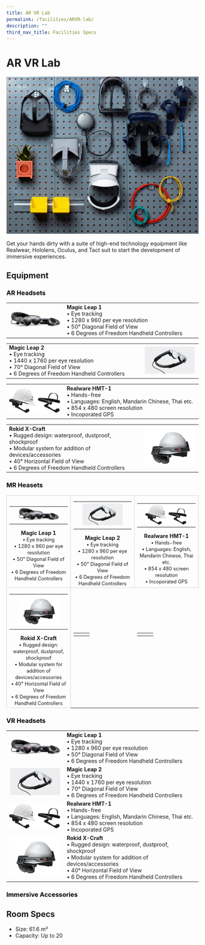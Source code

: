 ```yaml
---
title: AR VR Lab
permalink: /facilities/ARVR-lab/
description: ""
third_nav_title: Facilities Specs
---
```

# AR VR Lab
![Equipment Wall](/images/Facilities/AR%20VR%20Lab/ARVR.jpg)

Get your hands dirty with a suite of high-end technology equipment like Realwear, Hololens, Oculus, and Tact suit to start the development of immersive experiences.
## Equipment

<h3 style="color: black">AR Headsets</h3>
   
<table>
	<tr>
		<td style="width:30%"><img src="/images/Facilities/AR%20VR%20Lab/AR%20Headset%20Magic%20Leap%201.png"></td>
		<td  style="width:70%"><b>Magic Leap 1</b>
			<br>• Eye tracking 
			<br>• 1280 x 960 per eye resolution
			<br>• 50° Diagonal Field of View
			<br>• 6 Degrees of Freedom Handheld Controllers
		</td>
	</tr>
</table>

<table>
	<tr>
		<td  style="width:70%"><b>Magic Leap 2</b>
			<br>• Eye tracking 
			<br>• 1440 x 1760 per eye resolution
			<br>• 70° Diagonal Field of View
			<br>• 6 Degrees of Freedom Handheld Controllers
		</td>
		<td style="width:30%"><img src="/images/Facilities/AR%20VR%20Lab/AR%20Headset%20Magic%20Leap%202.png"></td>
	</tr>
</table>

<table>
	<tr>
		<td style="width:30%"><img src="/images/Facilities/AR%20VR%20Lab/AR%20Headset%20Realware%20HMT-1.png"></td>
		<td  style="width:70%"><b>Realware HMT-1
</b>
			<br>• Hands-free
			<br>• Languages: English, Mandarin Chinese, Thai etc.
			<br>• 854 x 480 screen resolution
			<br>• Incoporated GPS
		</td>
	</tr>
</table>

<table>
	<tr>
		<td  style="width:70%"><b>Rokid X-Craft
</b>
			<br>• Rugged design: waterproof, dustproof, shockproof 
			<br>• Modular system for addition of devices/accessories
			<br>• 40° Horizontal Field of View
			<br>• 6 Degrees of Freedom Handheld Controllers
		</td>
		<td style="width:30%"><img src="/images/Facilities/AR%20VR%20Lab/AR%20Headset%20Rokid%20X-Craft.png"></td>
	</tr>
</table>

<h3 style="color: black">MR Heasets</h3>
<table>
    <!-- ROW 1 -->
	<tr>
		<td style="border: 1px solid lightgrey; width:33%; text-align: center;">			
			<table>
				<tr>
					<td></td>
					<td><img src="/images/Facilities/AR%20VR%20Lab/AR%20Headset%20Magic%20Leap%201.png"></td>
					<td></td>
                </tr>
            </table>
            <b>Magic Leap 1</b>
            <br><span style="font-size:0.9em;">• Eye tracking</span> 
			<br><span style="font-size:0.9em;">• 1280 x 960 per eye resolution</span>
			<br><span style="font-size:0.9em;">• 50° Diagonal Field of View</span>
			<br><span style="font-size:0.9em;">• 6 Degrees of Freedom Handheld Controllers</span>
		</td>
		<td style="border: 1px solid lightgrey; width:33%; text-align: center; ">			
			<table>
				<tr>
					<td></td>
					<td><img src="/images/Facilities/AR%20VR%20Lab/AR%20Headset%20Magic%20Leap%202.png"></td>
					<td></td>
                </tr>
			</table>
            <b>Magic Leap 2</b>
            <br><span style="font-size:0.9em;">• Eye tracking</span> 
			<br><span style="font-size:0.9em;">• 1280 x 960 per eye resolution</span>
			<br><span style="font-size:0.9em;">• 50° Diagonal Field of View</span>
			<br><span style="font-size:0.9em;">• 6 Degrees of Freedom Handheld Controllers</span>
		</td>
		<td style="border: 1px solid lightgrey; width:33%; text-align: center; ">			
			<table>
				<tr>
					<td></td>
					<td><img src="/images/Facilities/AR%20VR%20Lab/AR%20Headset%20Realware%20HMT-1.png"></td>
					<td></td>
                </tr>
			</table>
            <b>Realware HMT-1</b>
            <br><span style="font-size:0.9em;">• Hands-free</span> 
			<br><span style="font-size:0.9em;">• Languages: English, Mandarin Chinese, Thai etc.</span>
			<br><span style="font-size:0.9em;">• 854 x 480 screen resolution</span>
			<br><span style="font-size:0.9em;">• Incoporated GPS</span>
		</td>
	</tr>
    <!-- ROW 2 -->
    <tr>
		<td style="border: 1px solid lightgrey; width:33%; text-align: center; ">			
			<table>
				<tr>
					<td></td>
					<td><img src="/images/Facilities/AR%20VR%20Lab/AR%20Headset%20Rokid%20X-Craft.png"></td>
					<td></td>
                </tr>
            </table>
            <b>Rokid X-Craft</b>
            <br><span style="font-size:0.9em;">• Rugged design: waterproof, dustproof, shockproof</span> 
			<br><span style="font-size:0.9em;">• Modular system for addition of devices/accessories</span>
			<br><span style="font-size:0.9em;">• 40° Horizontal Field of View</span>
			<br><span style="font-size:0.9em;">• 6 Degrees of Freedom Handheld Controllers</span>
		</td>
		<td style="width:33%;">			
			<table>
				<tr>
					<td></td>
					<td></td>
					<td></td>
                </tr>
			</table>
            <b></b>
            <br><span style="font-size:0.9em;"></span>
            <br><span style="font-size:0.9em;"></span>
            <br><br><span style="font-size:0.8em; line-height:0.8em;"></span>
		</td>
		<td style="width:33%;">			
			<table>
				<tr>
					<td></td>
					<td></td>
					<td></td>
                </tr>
			</table>
            <b></b>
            <br><span style="font-size:0.9em;"></span>
            <br><span style="font-size:0.9em;"></span>
            <br><br><span style="font-size:0.8em; line-height:0.8em;"></span>
		</td>
	</tr>
</table>


<h3 style="color: black">VR Headsets</h3>
<table>
	<tr>
		<td style="width:30%"><img src="/images/Facilities/AR%20VR%20Lab/AR%20Headset%20Magic%20Leap%201.png"></td>
		<td  style="width:70%"><b>Magic Leap 1</b>
			<br>• Eye tracking 
			<br>• 1280 x 960 per eye resolution
			<br>• 50° Diagonal Field of View
			<br>• 6 Degrees of Freedom Handheld Controllers
		</td>
	</tr>
	<tr>
		<td style="width:30%"><img src="/images/Facilities/AR%20VR%20Lab/AR%20Headset%20Magic%20Leap%202.png"></td>
		<td  style="width:70%"><b>Magic Leap 2</b>
			<br>• Eye tracking 
			<br>• 1440 x 1760 per eye resolution
			<br>• 70° Diagonal Field of View
			<br>• 6 Degrees of Freedom Handheld Controllers
		</td>
	</tr>
	<tr>
		<td style="width:30%"><img src="/images/Facilities/AR%20VR%20Lab/AR%20Headset%20Realware%20HMT-1.png"></td>
		<td  style="width:70%"><b>Realware HMT-1
</b>
			<br>• Hands-free
			<br>• Languages: English, Mandarin Chinese, Thai etc.
			<br>• 854 x 480 screen resolution
			<br>• Incoporated GPS
		</td>
	</tr>
  <tr>
				<td style="width:30%"><img src="/images/Facilities/AR%20VR%20Lab/AR%20Headset%20Rokid%20X-Craft.png"></td>
		<td  style="width:70%"><b>Rokid X-Craft
</b>
			<br>• Rugged design: waterproof, dustproof, shockproof 
			<br>• Modular system for addition of devices/accessories
			<br>• 40° Horizontal Field of View
			<br>• 6 Degrees of Freedom Handheld Controllers
		</td>
	</tr>
</table>
<h3 style="color: black">Immersive Accessories</h3>

## Room Specs
* Size: 61.6 m²
* Capacity: Up to 20